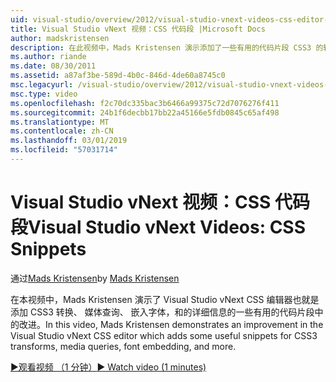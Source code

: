 ```yaml
---
uid: visual-studio/overview/2012/visual-studio-vnext-videos-css-editor-snippets
title: Visual Studio vNext 视频：CSS 代码段 |Microsoft Docs
author: madskristensen
description: 在此视频中，Mads Kristensen 演示添加了一些有用的代码片段 CSS3 的转换，媒体问： 在 Visual Studio vNext CSS 编辑器中的改进...
ms.author: riande
ms.date: 08/30/2011
ms.assetid: a87af3be-589d-4b0c-846d-4de60a8745c0
msc.legacyurl: /visual-studio/overview/2012/visual-studio-vnext-videos-css-editor-snippets
msc.type: video
ms.openlocfilehash: f2c70dc335bac3b6466a99375c72d7076276f411
ms.sourcegitcommit: 24b1f6decbb17bb22a45166e5fdb0845c65af498
ms.translationtype: MT
ms.contentlocale: zh-CN
ms.lasthandoff: 03/01/2019
ms.locfileid: "57031714"
---
```

<a name="visual-studio-vnext-videos-css-snippets"></a><span data-ttu-id="1ec62-103">Visual Studio vNext 视频：CSS 代码段</span><span class="sxs-lookup"><span data-stu-id="1ec62-103">Visual Studio vNext Videos: CSS Snippets</span></span>
====================
<span data-ttu-id="1ec62-104">通过[Mads Kristensen](https://github.com/madskristensen)</span><span class="sxs-lookup"><span data-stu-id="1ec62-104">by [Mads Kristensen](https://github.com/madskristensen)</span></span>

<span data-ttu-id="1ec62-105">在本视频中，Mads Kristensen 演示了 Visual Studio vNext CSS 编辑器也就是添加 CSS3 转换、 媒体查询、 嵌入字体，和的详细信息的一些有用的代码片段中的改进。</span><span class="sxs-lookup"><span data-stu-id="1ec62-105">In this video, Mads Kristensen demonstrates an improvement in the Visual Studio vNext CSS editor which adds some useful snippets for CSS3 transforms, media queries, font embedding, and more.</span></span>

[<span data-ttu-id="1ec62-106">&#9654;观看视频 （1 分钟）</span><span class="sxs-lookup"><span data-stu-id="1ec62-106">&#9654; Watch video (1 minutes)</span></span>](https://channel9.msdn.com/Blogs/ASP-NET-Site-Videos/visual-studio-vnext-videos-css-editor-snippets)
